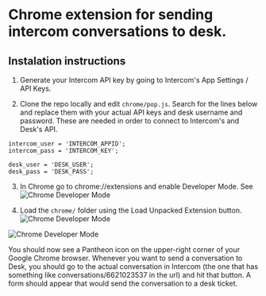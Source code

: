 # Chrome extension for sending intercom conversations to desk.

## Instalation instructions

1. Generate your Intercom API key by going to Intercom's App Settings / API Keys.

2. Clone the repo locally and edit `chrome/pop.js`. Search for the lines below and replace them with your actual API keys and desk username and password. These are needed in order to connect to Intercom's and Desk's API.

```
intercom_user = 'INTERCOM_APPID';
intercom_pass = 'INTERCOM_KEY';

desk_user = 'DESK_USER';
desk_pass = 'DESK_PASS';
```

3. In Chrome go to chrome://extensions and enable Developer Mode. See 
![Chrome Developer Mode](http://content.screencast.com/users/AlexDicix/folders/Jing/media/fc7ce9b5-879e-48fd-ab51-f518f8b7b2b6/00000775.png)

4. Load the `chrome/` folder using the Load Unpacked Extension button.
![Chrome Developer Mode](http://content.screencast.com/users/AlexDicix/folders/Jing/media/bc54e495-14f0-45a8-b255-edce6e9ff80f/00000776.png)

![Chrome Developer Mode](http://content.screencast.com/users/AlexDicix/folders/Jing/media/90fd6c1a-7621-4c9d-83ca-45c32e3de596/00000777.png)

You should now see a Pantheon icon on the upper-right corner of your Google Chrome browser. Whenever you want to send a conversation to Desk, you should go to the actual conversation in Intercom (the one that has something like conversations/6621023537 in the url) and hit that button. A form should appear that would send the conversation to a desk ticket.
